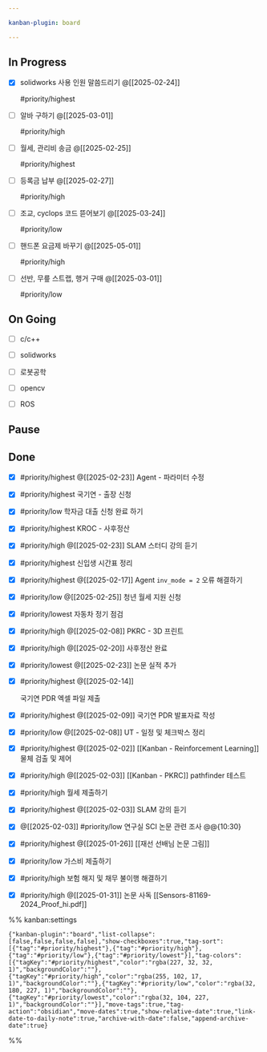 ```yaml
---

kanban-plugin: board

---
```


## In Progress

- [x] solidworks 사용 인원 말씀드리기
	@[[2025-02-24]]
	
	#priority/highest
- [ ] 알바 구하기
	@[[2025-03-01]]
	
	#priority/high
- [ ] 월세, 관리비 송금
	@[[2025-02-25]]
	
	#priority/highest
- [ ] 등록금 납부
	@[[2025-02-27]]
	
	#priority/high
- [ ] 조교, cyclops 코드 뜯어보기
	@[[2025-03-24]]
	
	#priority/low
- [ ] 핸드폰 요금제 바꾸기
	@[[2025-05-01]]
	
	#priority/high
- [ ] 선반, 무릎 스트랩, 행거 구매
	@[[2025-03-01]]
	
	#priority/low


## On Going

- [ ] c/c++
- [ ] solidworks
- [ ] 로봇공학
- [ ] opencv
- [ ] ROS


## Pause



## Done

- [x] #priority/highest
	@[[2025-02-23]]
	Agent - 파라미터 수정
- [x] #priority/highest 
	국기연 - 출장 신청
- [x] #priority/low 
	학자금 대출 신청 완료 하기
- [x] #priority/highest KROC - 사후정산
- [x] #priority/high @[[2025-02-23]]
	SLAM 스터디 강의 듣기
- [x] #priority/highest 
	신입생 시간표 정리
- [x] #priority/highest @[[2025-02-17]]
	Agent `inv_mode = 2` 오류 해결하기
- [x] #priority/low @[[2025-02-25]]
	청년 월세 지원 신청
- [x] #priority/lowest 
	자동차 정기 점검
- [x] #priority/high
	@[[2025-02-08]]
	PKRC - 3D 프린트
- [x] #priority/high 
	@[[2025-02-20]]
	사후정산 완료
- [x] #priority/lowest 
	@[[2025-02-23]]
	논문 실적 추가
- [x] #priority/highest @[[2025-02-14]]
	
	국기연 PDR 엑셀 파일 제출
- [x] #priority/highest  @[[2025-02-09]]
	국기연 PDR 발표자료 작성
- [x] #priority/low
	@[[2025-02-08]]
	UT - 일정 및 체크박스 정리
- [x] #priority/highest @[[2025-02-02]]
	[[Kanban - Reinforcement Learning]]
	물체 검출 및 제어
- [x] #priority/high 
	@[[2025-02-03]]
	[[Kanban - PKRC]]
	pathfinder 테스트
- [x] #priority/high
	월세 제출하기
- [x] #priority/highest @[[2025-02-03]]
	SLAM 강의 듣기
- [x] @[[2025-02-03]]
	#priority/low 
	연구실 SCI 논문 관련 조사 @@{10:30}
- [x] #priority/highest 
	@[[2025-01-26]]
	[[재선 선배님 논문 그림]]
- [x] #priority/low 
	가스비 제출하기
- [x] #priority/high 
	보험 해지 및 채무 불이행 해결하기
- [x] #priority/high @[[2025-01-31]]
	논문 사독
	[[Sensors-81169-2024_Proof_hi.pdf]]




%% kanban:settings
```
{"kanban-plugin":"board","list-collapse":[false,false,false,false],"show-checkboxes":true,"tag-sort":[{"tag":"#priority/highest"},{"tag":"#priority/high"},{"tag":"#priority/low"},{"tag":"#priority/lowest"}],"tag-colors":[{"tagKey":"#priority/highest","color":"rgba(227, 32, 32, 1)","backgroundColor":""},{"tagKey":"#priority/high","color":"rgba(255, 102, 17, 1)","backgroundColor":""},{"tagKey":"#priority/low","color":"rgba(32, 180, 227, 1)","backgroundColor":""},{"tagKey":"#priority/lowest","color":"rgba(32, 104, 227, 1)","backgroundColor":""}],"move-tags":true,"tag-action":"obsidian","move-dates":true,"show-relative-date":true,"link-date-to-daily-note":true,"archive-with-date":false,"append-archive-date":true}
```
%%